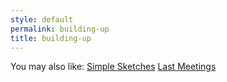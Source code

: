 ```yaml
---
style: default
permalink: building-up
title: building-up
---
```

You may also like:
[Simple Sketches](http://scp-wiki.net/simple-sketches)
[Last Meetings](http://scp-wiki.net/last-meetings)